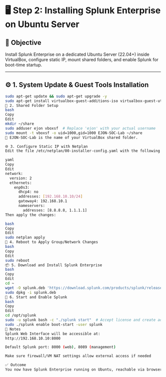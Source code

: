 # 🖥️ Step 2: Installing Splunk Enterprise on Ubuntu Server

## 🧠 Objective
Install Splunk Enterprise on a dedicated Ubuntu Server (22.04+) inside VirtualBox, configure static IP, mount shared folders, and enable Splunk for boot-time startup.

---

## ⚙️ 1. System Update & Guest Tools Installation

```bash
sudo apt-get update && sudo apt-get upgrade -y
sudo apt-get install virtualbox-guest-additions-iso virtualbox-guest-utils -y
📂 2. Shared Folder Setup
bash
Copy
Edit
mkdir ~/share
sudo adduser ejon vboxsf  # Replace 'ejon' with your actual username
sudo mount -t vboxsf -o uid=1000,gid=1000 EJON-SOC-Lab ~/share
📝 EJON-SOC-Lab is the name of your VirtualBox shared folder.

🌐 3. Configure Static IP with Netplan
Edit the file /etc/netplan/00-installer-config.yaml with the following configuration:

yaml
Copy
Edit
network:
  version: 2
  ethernets:
    enp0s3:
      dhcp4: no
      addresses: [192.168.10.10/24]
      gateway4: 192.168.10.1
      nameservers:
        addresses: [8.8.8.8, 1.1.1.1]
Then apply the changes:

bash
Copy
Edit
sudo netplan apply
🔁 4. Reboot to Apply Group/Network Changes
bash
Copy
Edit
sudo reboot
📦 5. Download and Install Splunk Enterprise
bash
Copy
Edit
cd ~
wget -O splunk.deb 'https://download.splunk.com/products/splunk/releases/9.2.1/linux/splunk-9.2.1-ae6821f0b3f3-linux-2.6-amd64.deb'
sudo dpkg -i splunk.deb
🚀 6. Start and Enable Splunk
bash
Copy
Edit
cd /opt/splunk
sudo -u splunk bash -c "./splunk start"  # Accept license and create admin user
sudo ./splunk enable boot-start -user splunk
📌 Notes
Splunk Web Interface will be accessible at:
http://192.168.10.10:8000

Default Splunk port: 8000 (web), 8089 (management)

Make sure firewall/VM NAT settings allow external access if needed

✅ Outcome
You now have Splunk Enterprise running on Ubuntu, reachable via browser, and ready to receive logs from Windows domain-joined machines in your SOC lab.

